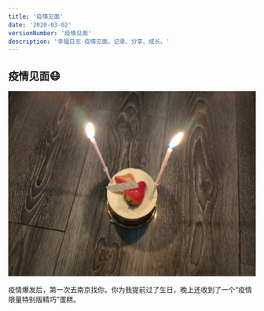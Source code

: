```yaml
---
title: '疫情见面'
date: '2020-03-02'
versionNumber: '疫情见面'
description: '幸福日志-疫情见面，记录、分享、成长。'
---
```


## 疫情见面😷

![IMG_1](../../assets/IMG_5.webp)

疫情爆发后，第一次去南京找你。你为我提前过了生日，晚上还收到了一个“疫情限量特别版精巧”蛋糕。
